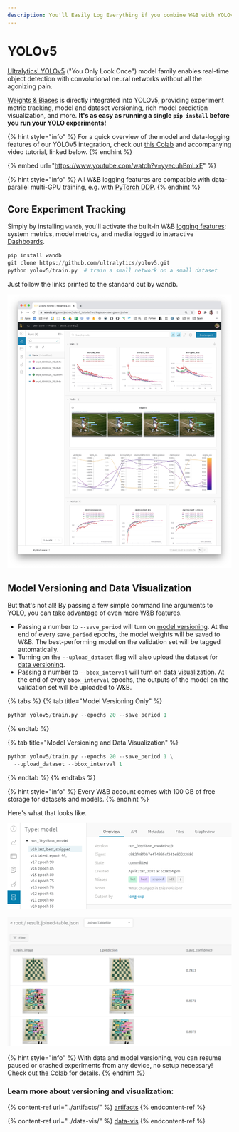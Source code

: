 ```yaml
---
description: You'll Easily Log Everything if you combine W&B with YOLOv5.
---
```


# YOLOv5

[Ultralytics' YOLOv5](https://ultralytics.com/yolov5) ("You Only Look Once") model family enables real-time object detection with convolutional neural networks without all the agonizing pain.

[Weights & Biases](http://wandb.com) is directly integrated into YOLOv5, providing experiment metric tracking, model and dataset versioning, rich model prediction visualization, and more. **It's as easy as running a single `pip install` before you run your YOLO experiments!**

{% hint style="info" %}
For a quick overview of the model and data-logging features of our YOLOv5 integration, check out [this Colab](https://wandb.me/yolo-colab) and accompanying video tutorial, linked below.
{% endhint %}

{% embed url="https://www.youtube.com/watch?v=yyecuhBmLxE" %}

{% hint style="info" %}
All W\&B logging features are compatible with data-parallel multi-GPU training, e.g. with [PyTorch DDP](https://pytorch.org/tutorials/intermediate/ddp\_tutorial.html).
{% endhint %}

## Core Experiment Tracking

Simply by installing `wandb`, you'll activate the built-in W\&B [logging features](../track/log/): system metrics, model metrics, and media logged to interactive [Dashboards](../track/app.md).

```python
pip install wandb
git clone https://github.com/ultralytics/yolov5.git
python yolov5/train.py  # train a small network on a small dataset
```

Just follow the links printed to the standard out by wandb.

![All these charts and more!](<../../.gitbook/assets/image (47).png>)

## Model Versioning and Data Visualization

But that's not all! By passing a few simple command line arguments to YOLO, you can take advantage of even more W\&B features.

* Passing a number to `--save_period` will turn on [model versioning](../artifacts/model-versioning.md). At the end of every `save_period` epochs, the model weights will be saved to W\&B. The best-performing model on the validation set will be tagged automatically.
* Turning on the `--upload_dataset` flag will also upload the dataset for [data versioning](../artifacts/dataset-versioning.md).
* Passing a number to `--bbox_interval` will turn on [data visualization](../data-vis/). At the end of every `bbox_interval` epochs, the outputs of the model on the validation set will be uploaded to W\&B.

{% tabs %}
{% tab title="Model Versioning Only" %}
```python
python yolov5/train.py --epochs 20 --save_period 1
```
{% endtab %}

{% tab title="Model Versioning and Data Visualization" %}
```python
python yolov5/train.py --epochs 20 --save_period 1 \
  --upload_dataset --bbox_interval 1
```
{% endtab %}
{% endtabs %}

{% hint style="info" %}
Every W\&B account comes with 100 GB of free storage for datasets and models.
{% endhint %}

Here's what that looks like.

![Model Versioning: the latest and the best versions of the model are identified.](<../../.gitbook/assets/image (62).png>)

![Data Visualization: compare the input image to the model's outputs and example-wise metrics.](<../../.gitbook/assets/image (61).png>)

{% hint style="info" %}
With data and model versioning, you can resume paused or crashed experiments from any device, no setup necessary! Check out [the Colab ](https://wandb.me/yolo-colab)for details.
{% endhint %}

### Learn more about versioning and visualization:

{% content-ref url="../artifacts/" %}
[artifacts](../artifacts/)
{% endcontent-ref %}

{% content-ref url="../data-vis/" %}
[data-vis](../data-vis/)
{% endcontent-ref %}
